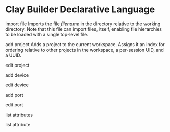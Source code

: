 # Clay Builder Declarative Language

import file <filename>
Imports the file _filename_ in the directory relative to the working directory. Note that this file can import files, itself, enabling file hierarchies to be loaded with a single top-level file.

add project
Adds a project to the current workspace. Assigns it an index for ordering relative to other projects in the workspace, a per-session UID, and a UUID.

edit project

add device

edit device

add port

edit port

list attributes

list attribute <title>

## Compatible Configurations

### Mode
XXX null ⟷ null
XXX None ⟷ null
Power ⟷ Power
...
uart(rx) ⟷ uart(tx)
uart(tx) ⟷ uart(rx)

### Direction
Input ⟵ Output
Input ⟵ Bidirectional
Output ⟶ Bidrectional
Bidrectional ⟷ Bidirectional

### Voltage
TTL – TTL
CMOS – CMOS